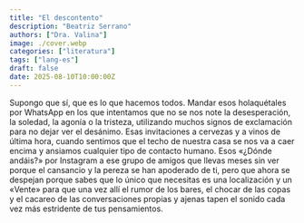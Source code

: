 ```yaml
---
title: "El descontento"
description: "Beatriz Serrano"
authors: ["Dra. Valina"]
image: ./cover.webp
categories: ["literatura"]
tags: ["lang-es"]
draft: false
date: 2025-08-10T10:00:00Z
---
```


Supongo que sí, que es lo que hacemos todos. Mandar esos holaquétales por WhatsApp en los que intentamos que no se nos note la desesperación, la soledad, la agonía o la tristeza, utilizando muchos signos de exclamación para no dejar ver el desánimo. Esas invitaciones a cervezas y a vinos de última hora, cuando sentimos que el techo de nuestra casa se nos va a caer encima y ansiamos cualquier tipo de contacto humano. Esos &laquo;¿Dónde andáis?&raquo; por Instagram a ese grupo de amigos que llevas meses sin ver porque el cansancio y la pereza se han apoderado de ti, pero que ahora se despejan porque sabes que lo único que necesitas es una localización y un «Vente» para que una vez allí el rumor de los bares, el chocar de las copas y el cacareo de las conversaciones propias y ajenas tapen el sonido cada vez más estridente de tus pensamientos.
